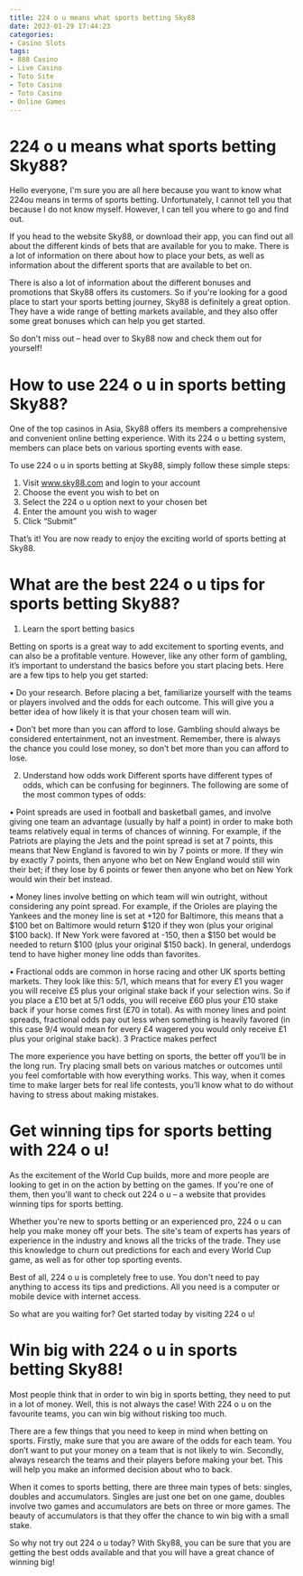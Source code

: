```yaml
---
title: 224 o u means what sports betting Sky88
date: 2023-01-29 17:44:23
categories:
- Casino Slots
tags:
- 888 Casino
- Live Casino
- Toto Site
- Toto Casino
- Toto Casino
- Online Games
---
```



#  224 o u means what sports betting Sky88?

Hello everyone, I'm sure you are all here because you want to know what 224ou means in terms of sports betting. Unfortunately, I cannot tell you that because I do not know myself. However, I can tell you where to go and find out.

If you head to the website Sky88, or download their app, you can find out all about the different kinds of bets that are available for you to make. There is a lot of information on there about how to place your bets, as well as information about the different sports that are available to bet on.

There is also a lot of information about the different bonuses and promotions that Sky88 offers its customers. So if you're looking for a good place to start your sports betting journey, Sky88 is definitely a great option. They have a wide range of betting markets available, and they also offer some great bonuses which can help you get started.

So don't miss out – head over to Sky88 now and check them out for yourself!

#  How to use 224 o u in sports betting Sky88?

One of the top casinos in Asia, Sky88 offers its members a comprehensive and convenient online betting experience. With its 224 o u betting system, members can place bets on various sporting events with ease.

To use 224 o u in sports betting at Sky88, simply follow these simple steps:

1) Visit www.sky88.com and login to your account
2) Choose the event you wish to bet on
3) Select the 224 o u option next to your chosen bet
4) Enter the amount you wish to wager
5) Click “Submit”

That’s it! You are now ready to enjoy the exciting world of sports betting at Sky88.

#  What are the best 224 o u tips for sports betting Sky88?

1. Learn the sport betting basics
 
Betting on sports is a great way to add excitement to sporting events, and can also be a profitable venture. However, like any other form of gambling, it’s important to understand the basics before you start placing bets. Here are a few tips to help you get started:

• Do your research. Before placing a bet, familiarize yourself with the teams or players involved and the odds for each outcome. This will give you a better idea of how likely it is that your chosen team will win.

• Don’t bet more than you can afford to lose. Gambling should always be considered entertainment, not an investment. Remember, there is always the chance you could lose money, so don’t bet more than you can afford to lose.

2. Understand how odds work
Different sports have different types of odds, which can be confusing for beginners. The following are some of the most common types of odds:

• Point spreads are used in football and basketball games, and involve giving one team an advantage (usually by half a point) in order to make both teams relatively equal in terms of chances of winning. For example, if the Patriots are playing the Jets and the point spread is set at 7 points, this means that New England is favored to win by 7 points or more. If they win by exactly 7 points, then anyone who bet on New England would still win their bet; if they lose by 6 points or fewer then anyone who bet on New York would win their bet instead.

• Money lines involve betting on which team will win outright, without considering any point spread. For example, if the Orioles are playing the Yankees and the money line is set at +120 for Baltimore, this means that a $100 bet on Baltimore would return $120 if they won (plus your original $100 back). If New York were favored at -150, then a $150 bet would be needed to return $100 (plus your original $150 back). In general, underdogs tend to have higher money line odds than favorites.

• Fractional odds are common in horse racing and other UK sports betting markets. They look like this: 5/1, which means that for every £1 you wager you will receive £5 plus your original stake back if your selection wins. So if you place a £10 bet at 5/1 odds, you will receive £60 plus your £10 stake back if your horse comes first (£70 in total). As with money lines and point spreads, fractional odds pay out less when something is heavily favored (in this case 9/4 would mean for every £4 wagered you would only receive £1 plus your original stake back). 
3 Practice makes perfect  

The more experience you have betting on sports, the better off you’ll be in the long run. Try placing small bets on various matches or outcomes until you feel comfortable with how everything works. This way, when it comes time to make larger bets for real life contests, you’ll know what to do without having to stress about making mistakes.

#  Get winning tips for sports betting with 224 o u!

As the excitement of the World Cup builds, more and more people are looking to get in on the action by betting on the games. If you're one of them, then you'll want to check out 224 o u – a website that provides winning tips for sports betting.

Whether you're new to sports betting or an experienced pro, 224 o u can help you make money off your bets. The site's team of experts has years of experience in the industry and knows all the tricks of the trade. They use this knowledge to churn out predictions for each and every World Cup game, as well as for other top sporting events.

Best of all, 224 o u is completely free to use. You don't need to pay anything to access its tips and predictions. All you need is a computer or mobile device with internet access.

So what are you waiting for? Get started today by visiting 224 o u!

#  Win big with 224 o u in sports betting Sky88!

Most people think that in order to win big in sports betting, they need to put in a lot of money. Well, this is not always the case! With 224 o u on the favourite teams, you can win big without risking too much.

There are a few things that you need to keep in mind when betting on sports. Firstly, make sure that you are aware of the odds for each team. You don’t want to put your money on a team that is not likely to win. Secondly, always research the teams and their players before making your bet. This will help you make an informed decision about who to back.

When it comes to sports betting, there are three main types of bets: singles, doubles and accumulators. Singles are just one bet on one game, doubles involve two games and accumulators are bets on three or more games. The beauty of accumulators is that they offer the chance to win big with a small stake.

So why not try out 224 o u today? With Sky88, you can be sure that you are getting the best odds available and that you will have a great chance of winning big!